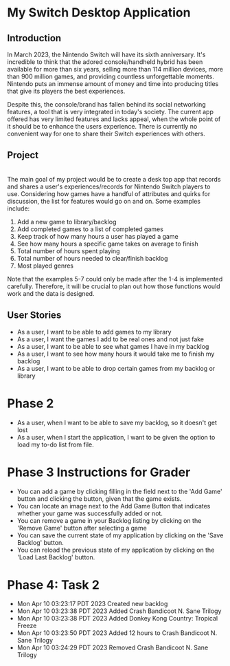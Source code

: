 # My Switch Desktop Application

## Introduction
In March 2023, the Nintendo Switch will have its sixth anniversary. 
It's incredible to think that the adored console/handheld hybrid has been available for more than six years, 
selling more than 114 million devices, more than 900 million games, and providing countless unforgettable moments.
Nintendo puts an immense amount of money and time into producing titles that give its players the best experiences.
<br>

Despite this, the console/brand has fallen behind its social networking features, a tool that is very
integrated in today's society. The current app offered has very limited features and lacks appeal, when the whole 
point of it should be to enhance the users experience. There is currently no convenient way for one to share their 
Switch experiences with others.


## Project
<br>
The main goal of my project would be to create a desk top app that records and shares a user's experiences/records for
Nintendo Switch players to use. Considering how games have a handful of attributes and quirks for discussion, the 
list for features would go on and on. Some examples include:

1. Add a new game to library/backlog 
2. Add completed games to a list of completed games
3. Keep track of how many hours a user has played a game
4. See how many hours a specific game takes on average to finish
5. Total number of hours spent playing 
6. Total number of hours needed to clear/finish backlog 
7. Most played genres

Note that the examples 5-7 could only be made after the 1-4 is implemented carefully. Therefore, it will be 
crucial to plan out how those functions would work and the data is designed.

## User Stories

- As a user, I want to be able to add games to my library
- As a user, I want the games I add to be real ones and not just fake
- As a user, I want to be able to see what games I have in my backlog
- As a user, I want to see how many hours it would take me to finish my backlog
- As a user, I want to be able to drop certain games from my backlog or library

# Phase 2
- As a user, when I want to be able to save my backlog, so it doesn't get lost
- As a user, when I start the application, I want to be given the option to load my to-do list from file.

# Phase 3 Instructions for Grader
- You can add a game by clicking filling in the field next to the 'Add Game' button and clicking the button,
  given that the game exists.
- You can locate an image next to the Add Game Button that indicates whether your game was successfully added or not.
- You can remove a game in your Backlog listing by clicking on the 'Remove Game' button after selecting a game
- You can save the current state of my application by clicking on the 'Save Backlog' button.
- You can reload the previous state of my application by clicking on the 'Load Last Backlog' button.


# Phase 4: Task 2

- Mon Apr 10 03:23:17 PDT 2023 Created new backlog
- Mon Apr 10 03:23:38 PDT 2023 Added  Crash Bandicoot N. Sane Trilogy
- Mon Apr 10 03:23:38 PDT 2023 Added  Donkey Kong Country: Tropical Freeze
- Mon Apr 10 03:23:50 PDT 2023 Added 12 hours to Crash Bandicoot N. Sane Trilogy
- Mon Apr 10 03:24:29 PDT 2023 Removed  Crash Bandicoot N. Sane Trilogy


